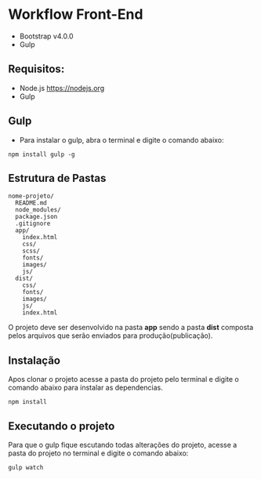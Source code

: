 # Workflow Front-End

- Bootstrap v4.0.0
- Gulp

## Requisitos:
- Node.js https://nodejs.org
- Gulp 

## Gulp
- Para instalar o gulp, abra o terminal e digite o comando abaixo:

```
npm install gulp -g

```

## Estrutura de Pastas

```
nome-projeto/
  README.md
  node_modules/
  package.json
  .gitignore
  app/
    index.html
    css/
    scss/
    fonts/
    images/
    js/
  dist/
    css/
    fonts/
    images/
    js/
    index.html    
```

O projeto deve ser desenvolvido na pasta <b>app</b> sendo a pasta <b>dist</b> composta pelos arquivos que serão enviados para produção(publicação).

## Instalação
Apos clonar o projeto acesse a pasta do projeto pelo terminal e digite o comando abaixo para instalar as dependencias.

```
npm install 

```

## Executando o projeto
Para que o gulp fique escutando todas alterações do projeto, acesse a pasta do projeto no terminal e digite o comando abaixo:

```
gulp watch

```











